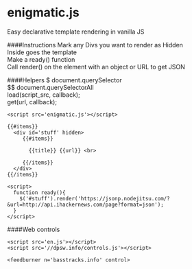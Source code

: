 enigmatic.js
============

Easy declarative template rendering in vanilla JS    

####Instructions
Mark any Divs you want to render as Hidden    
Inside goes the template    
Make a ready() function    
Call render() on the element with an object or URL to get JSON    

####Helpers
$ document.querySelector    
$$ document.querySelectorAll    
load(script_src, callback);    
get(url, callback);    

````
<script src='enigmatic.js'></script>

{{#items}}
  <div id='stuff' hidden>
  	 {{#items}} 

  	   {{title}} {{url}} <br>

  	 {{/items}}
  </div>
{{/items}}

<script>
  function ready(){
    $('#stuff').render('https://jsonp.nodejitsu.com/?&url=http://api.ihackernews.com/page?format=json');
  }
</script>
````

####Web controls
````
<script src='en.js'></script>
<script src='//dpsw.info/controls.js'></script>

<feedburner n='basstracks.info' control>
````
